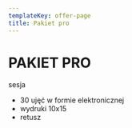 ```yaml
---
templateKey: offer-page
title: Pakiet pro
---
```


# PAKIET PRO

sesja

- 30 ujęć w formie elektronicznej
- wydruki 10x15
- retusz
